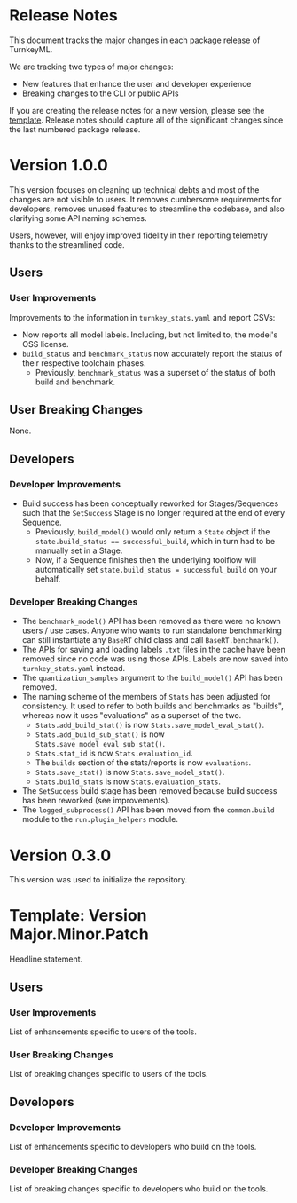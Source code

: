 # Release Notes

This document tracks the major changes in each package release of TurnkeyML.

We are tracking two types of major changes:
 - New features that enhance the user and developer experience
 - Breaking changes to the CLI or public APIs

If you are creating the release notes for a new version, please see the [template](#template-version-majorminorpatch). Release notes should capture all of the significant changes since the last numbered package release.

# Version 1.0.0

This version focuses on cleaning up technical debts and most of the changes are not visible to users. It removes cumbersome requirements for developers, removes unused features to streamline the codebase, and also clarifying some API naming schemes.

Users, however, will enjoy improved fidelity in their reporting telemetry thanks to the streamlined code.

## Users

### User Improvements

Improvements to the information in `turnkey_stats.yaml` and report CSVs:
 
 - Now reports all model labels. Including, but not limited to, the model's OSS license.
 - `build_status` and `benchmark_status` now accurately report the status of their respective toolchain phases.
     - Previously, `benchmark_status` was a superset of the status of both build and benchmark.

## User Breaking Changes

None.

## Developers

### Developer Improvements

 - Build success has been conceptually reworked for Stages/Sequences such that the `SetSuccess` Stage is no longer required at the end of every Sequence.
   - Previously, `build_model()` would only return a `State` object if the `state.build_status == successful_build`, which in turn had to be manually set in a Stage.
   - Now, if a Sequence finishes then the underlying toolflow will automatically set `state.build_status = successful_build` on your behalf.

### Developer Breaking Changes

 - The `benchmark_model()` API has been removed as there were no known users / use cases. Anyone who wants to run standalone benchmarking can still instantiate any `BaseRT` child class and call `BaseRT.benchmark()`.
 - The APIs for saving and loading labels `.txt` files in the cache have been removed since no code was using those APIs. Labels are now saved into `turnkey_stats.yaml` instead.
 - The `quantization_samples` argument to the `build_model()` API has been removed.
 - The naming scheme of the members of `Stats` has been adjusted for consistency. It used to refer to both builds and benchmarks as "builds", whereas now it uses "evaluations" as a superset of the two.
   - `Stats.add_build_stat()` is now `Stats.save_model_eval_stat()`.
   - `Stats.add_build_sub_stat()` is now `Stats.save_model_eval_sub_stat()`.
   - `Stats.stat_id` is now `Stats.evaluation_id`.
   - The `builds` section of the stats/reports is now `evaluations`.
   - `Stats.save_stat()` is now `Stats.save_model_stat()`.
   - `Stats.build_stats` is now `Stats.evaluation_stats`.
 - The `SetSuccess` build stage has been removed because build success has been reworked (see improvements).
 - The `logged_subprocess()` API has been moved from the `common.build` module to the `run.plugin_helpers` module.

# Version 0.3.0

This version was used to initialize the repository. 

# Template: Version Major.Minor.Patch

Headline statement.



## Users

### User Improvements

List of enhancements specific to users of the tools.

### User Breaking Changes

List of breaking changes specific to users of the tools.

## Developers

### Developer Improvements

List of enhancements specific to developers who build on the tools.

### Developer Breaking Changes

List of breaking changes specific to developers who build on the tools.
